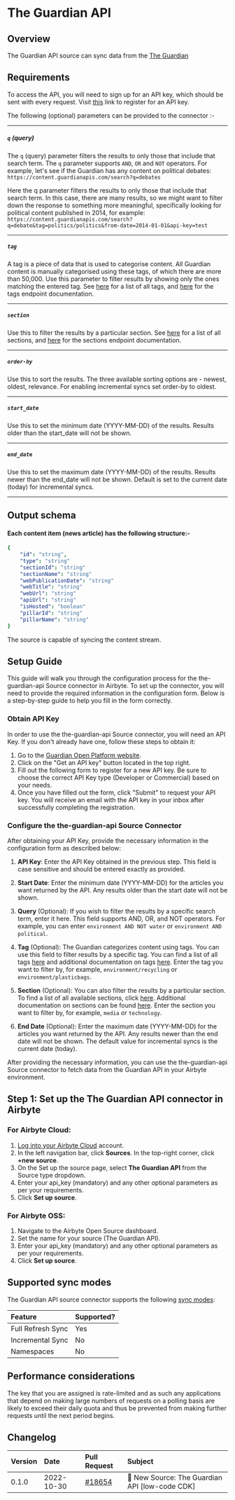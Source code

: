 # The Guardian API

## Overview

The Guardian API source can sync data from the [The Guardian](https://open-platform.theguardian.com/)

## Requirements

To access the API, you will need to sign up for an API key, which should be sent with every request. Visit [this](https://open-platform.theguardian.com/access) link to register for an API key.

The following (optional) parameters can be provided to the connector :-

---

##### `q` (query)

The `q` (query) parameter filters the results to only those that include that search term. The `q` parameter supports `AND`, `OR` and `NOT` operators. For example, let's see if the Guardian has any content on political debates: `https://content.guardianapis.com/search?q=debates`

Here the q parameter filters the results to only those that include that search term. In this case, there are many results, so we might want to filter down the response to something more meaningful, specifically looking for political content published in 2014, for example: `https://content.guardianapis.com/search?q=debate&tag=politics/politics&from-date=2014-01-01&api-key=test`

---

##### `tag`

A tag is a piece of data that is used to categorise content. All Guardian content is manually categorised using these tags, of which there are more than 50,000. Use this parameter to filter results by showing only the ones matching the entered tag. See <a href="https://content.guardianapis.com/tags?api-key=test">here</a> for a list of all tags, and <a href="https://open-platform.theguardian.com/documentation/tag">here</a> for the tags endpoint documentation.

---

##### `section`

Use this to filter the results by a particular section. See <a href="https://content.guardianapis.com/sections?api-key=test">here</a> for a list of all sections, and <a href="https://open-platform.theguardian.com/documentation/section">here</a> for the sections endpoint documentation.

---

##### `order-by`

Use this to sort the results. The three available sorting options are - newest, oldest, relevance. For enabling incremental syncs set order-by to oldest.

---

##### `start_date`

Use this to set the minimum date (YYYY-MM-DD) of the results. Results older than the start_date will not be shown.

---

##### `end_date`

Use this to set the maximum date (YYYY-MM-DD) of the results. Results newer than the end_date will not be shown.
Default is set to the current date (today) for incremental syncs.

---

## Output schema

#### Each content item (news article) has the following structure:-

```yaml
{
    "id": "string",
    "type": "string"
    "sectionId": "string"
    "sectionName": "string"
    "webPublicationDate": "string"
    "webTitle": "string"
    "webUrl": "string"
    "apiUrl": "string"
    "isHosted": "boolean"
    "pillarId": "string"
    "pillarName": "string"
}
```

The source is capable of syncing the content stream.

## Setup Guide

This guide will walk you through the configuration process for the the-guardian-api Source connector in Airbyte. To set up the connector, you will need to provide the required information in the configuration form. Below is a step-by-step guide to help you fill in the form correctly.

### Obtain API Key

In order to use the the-guardian-api Source connector, you will need an API Key. If you don't already have one, follow these steps to obtain it:

1. Go to the [Guardian Open Platform website](https://open-platform.theguardian.com/).
2. Click on the "Get an API key" button located in the top right.
3. Fill out the following form to register for a new API key. Be sure to choose the correct API Key type (Developer or Commercial) based on your needs.
4. Once you have filled out the form, click "Submit" to request your API key. You will receive an email with the API key in your inbox after successfully completing the registration.

### Configure the the-guardian-api Source Connector

After obtaining your API Key, provide the necessary information in the configuration form as described below:

1. **API Key**: Enter the API Key obtained in the previous step. This field is case sensitive and should be entered exactly as provided.

2. **Start Date**: Enter the minimum date (YYYY-MM-DD) for the articles you want returned by the API. Any results older than the start date will not be shown.

3. **Query** (Optional): If you wish to filter the results by a specific search term, enter it here. This field supports AND, OR, and NOT operators. For example, you can enter `environment AND NOT water` or `environment AND political`.

4. **Tag** (Optional): The Guardian categorizes content using tags. You can use this field to filter results by a specific tag. You can find a list of all tags [here](https://content.guardianapis.com/tags?api-key=test) and additional documentation on tags [here](https://open-platform.theguardian.com/documentation/tag). Enter the tag you want to filter by, for example, `environment/recycling` or `environment/plasticbags`.

5. **Section** (Optional): You can also filter the results by a particular section. To find a list of all available sections, click [here](https://content.guardianapis.com/sections?api-key=test). Additional documentation on sections can be found [here](https://open-platform.theguardian.com/documentation/section). Enter the section you want to filter by, for example, `media` or `technology`.

6. **End Date** (Optional): Enter the maximum date (YYYY-MM-DD) for the articles you want returned by the API. Any results newer than the end date will not be shown. The default value for incremental syncs is the current date (today).

After providing the necessary information, you can use the the-guardian-api Source connector to fetch data from the Guardian API in your Airbyte environment.

## Step 1: Set up the The Guardian API connector in Airbyte

### For Airbyte Cloud:

1. [Log into your Airbyte Cloud](https://cloud.airbyte.com/workspaces) account.
2. In the left navigation bar, click **Sources**. In the top-right corner, click **+new source**.
3. On the Set up the source page, select **The Guardian API** from the Source type dropdown.
4. Enter your api_key (mandatory) and any other optional parameters as per your requirements.
5. Click **Set up source**.

### For Airbyte OSS:

1. Navigate to the Airbyte Open Source dashboard.
2. Set the name for your source (The Guardian API).
3. Enter your api_key (mandatory) and any other optional parameters as per your requirements.
4. Click **Set up source**.

## Supported sync modes

The Guardian API source connector supports the following [sync modes](https://docs.airbyte.com/cloud/core-concepts#connection-sync-modes):

| Feature           | Supported? |
| :---------------- | :--------- |
| Full Refresh Sync | Yes        |
| Incremental Sync  | No         |
| Namespaces        | No         |

## Performance considerations

The key that you are assigned is rate-limited and as such any applications that depend on making large numbers of requests on a polling basis are likely to exceed their daily quota and thus be prevented from making further requests until the next period begins.

## Changelog

| Version | Date       | Pull Request                                              | Subject                                        |
| :------ | :--------- | :-------------------------------------------------------- | :--------------------------------------------- |
| 0.1.0   | 2022-10-30 | [#18654](https://github.com/airbytehq/airbyte/pull/18654) | 🎉 New Source: The Guardian API [low-code CDK] |
